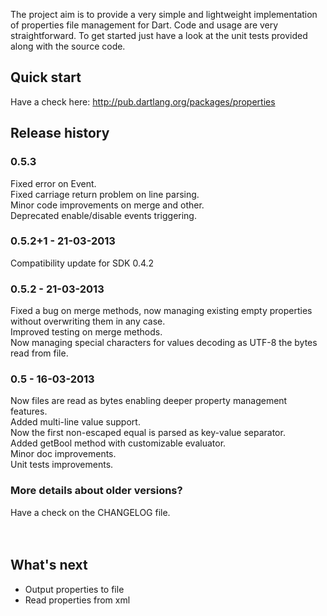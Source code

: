 <p>The project aim is to provide a very simple and lightweight implementation of properties file management for Dart. Code and usage are very straightforward. To get started just have a look at the unit tests provided along with the source code.</p>

## Quick start ##
Have a check here: http://pub.dartlang.org/packages/properties

## Release history ##

### 0.5.3 ###
Fixed error on Event.<br>
Fixed carriage return problem on line parsing.<br>
Minor code improvements on merge and other.<br>
Deprecated enable/disable events triggering.<br>

<h3>0.5.2+1 - 21-03-2013</h3>
Compatibility update for SDK 0.4.2<br>

<h3>0.5.2 - 21-03-2013</h3>
Fixed a bug on merge methods, now managing existing empty properties without overwriting them in any case.<br>
Improved testing on merge methods.<br>
Now managing special characters for values decoding as UTF-8 the bytes read from file.<br>

<h3>0.5 - 16-03-2013</h3>
Now files are read as bytes enabling deeper property management features.<br>
Added multi-line value support.<br>
Now the first non-escaped equal is parsed as key-value separator.<br>
Added getBool method with customizable evaluator.<br>
Minor doc improvements.<br>
Unit tests improvements.<br>

<h3>More details about older versions?</h3>
Have a check on the CHANGELOG file.<br>
<br>
<br>
<h2>What's next</h2>
<p>
<ul><li>Output properties to file<br>
</li><li>Read properties from xml<br>
</p>